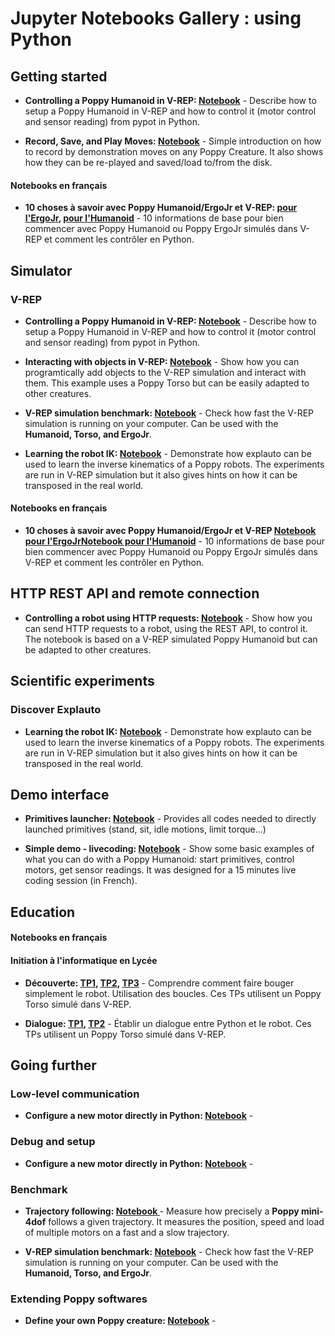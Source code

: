 # Jupyter Notebooks Gallery : using Python

## Getting started  

* **Controlling a Poppy Humanoid in V-REP: [Notebook](https://github.com/poppy-project/community-notebooks/blob/master/demo/poppy-humanoid_Controlling%20in%20V-REP%20using%20pypot.ipynb)** - Describe how to setup a Poppy Humanoid in V-REP and how to control it (motor control and sensor reading) from pypot in Python.

* **Record, Save, and Play Moves: [Notebook](https://github.com/poppy-project/community-notebooks/blob/master/demo/poppy-ergo_Record%2C%20Save%2C%20and%20Play%20Moves.ipynb)** - Simple introduction on how to record by demonstration moves on any Poppy Creature. It also shows how they can be re-played and saved/load to/from the disk.

#### Notebooks en français

* **10 choses à savoir avec Poppy Humanoid/ErgoJr et V-REP: [pour l'ErgoJr](https://github.com/poppy-project/community-notebooks/blob/master/tutorials-education/poppy-humanoid_poppy-torso__vrep_installation%20et%20prise%20en%20main/poppy%20simulé/Ergo_simulation%20prise%20en%20main.ipynb), [ pour l'Humanoid](https://github.com/poppy-project/community-notebooks/blob/master/tutorials-education/poppy-humanoid_poppy-torso__vrep_installation%20et%20prise%20en%20main/poppy%20simulé/premier%20pas%20avec%20poppy%20en%20python%20-%2010%20choses%20à%20savoir.ipynb)** - 10 informations de base pour bien commencer avec Poppy Humanoid ou Poppy ErgoJr simulés dans V-REP et comment les contrôler en Python.

## Simulator
### V-REP

* **Controlling a Poppy Humanoid in V-REP: [Notebook](https://github.com/poppy-project/community-notebooks/blob/master/demo/poppy-humanoid_Controlling%20in%20V-REP%20using%20pypot.ipynb)** - Describe how to setup a Poppy Humanoid in V-REP and how to control it (motor control and sensor reading) from pypot in Python.

* **Interacting with objects in V-REP: [Notebook](https://github.com/poppy-project/poppy-torso/blob/ff6254355ce18a26f58654f5abc82485a7a22d13/software/doc/tutorial/Poppy%20Torso%20interacting%20with%20objects%20in%20V-REP%20using%20Pypot.ipynb)** - Show how you can programtically add objects to the V-REP simulation and interact with them. This example uses a Poppy Torso but can be easily adapted to other creatures.

* **V-REP simulation benchmark: [Notebook]()** - Check how fast the V-REP simulation is running on your computer. Can be used with the **Humanoid, Torso, and ErgoJr**.

* **Learning the robot IK: [Notebook]()** - Demonstrate how explauto can be used to learn the inverse kinematics of a Poppy robots. The experiments are run in V-REP simulation but it also gives hints on how it can be transposed in the real world.

#### Notebooks en français
* **10 choses à savoir avec Poppy Humanoid/ErgoJr et V-REP [Notebook pour l'ErgoJr](https://github.com/poppy-project/community-notebooks/blob/master/tutorials-education/poppy-humanoid_poppy-torso__vrep_installation%20et%20prise%20en%20main/poppy%20simulé/Ergo_simulation%20prise%20en%20main.ipynb)[Notebook pour l'Humanoid](https://github.com/poppy-project/community-notebooks/blob/master/tutorials-education/poppy-humanoid_poppy-torso__vrep_installation%20et%20prise%20en%20main/poppy%20simulé/premier%20pas%20avec%20poppy%20en%20python%20-%2010%20choses%20à%20savoir.ipynb)** - 10 informations de base pour bien commencer avec Poppy Humanoid ou Poppy ErgoJr simulés dans V-REP et comment les contrôler en Python.


## HTTP REST API and remote connection

* **Controlling a robot using HTTP requests: [Notebook](https://github.com/poppy-project/community-notebooks/blob/master/demo/poppy-humanoid_Accessing%20pypot%20REST%20API%20through%20HTTP%20requests.ipynb)** - Show how you can send HTTP requests to a robot, using the REST API, to control it. The notebook is based on a V-REP simulated Poppy Humanoid but can be adapted to other creatures.

## Scientific experiments
### Discover Explauto

* **Learning the robot IK: [Notebook]()** - Demonstrate how explauto can be used to learn the inverse kinematics of a Poppy robots. The experiments are run in V-REP simulation but it also gives hints on how it can be transposed in the real world.


## Demo interface

* **Primitives launcher: [Notebook](https://github.com/poppy-project/poppy-humanoid/blob/dd469c262ede0877153afd6e086f65fc85e8b729/software/samples/notebooks/Demo%20Interface.ipynb)** - Provides all codes needed to directly launched primitives (stand, sit, idle motions, limit torque...)

* **Simple demo - livecoding: [Notebook](https://github.com/poppy-project/poppy-humanoid/blob/dd469c262ede0877153afd6e086f65fc85e8b729/software/samples/notebooks/TTFX.ipynb)** - Show some basic examples of what you can do with a Poppy Humanoid: start primitives, control motors, get sensor readings. It was designed for a 15 minutes live coding session (in French).

## Education


#### Notebooks en français

#### Initiation à l'informatique en Lycée
* **Découverte: [TP1](https://github.com/poppy-project/community-notebooks/blob/master/tutorials-education/poppy-torso__vrep_Prototype%20d'ininitiation%20à%20l'informatique%20pour%20les%20lycéens/decouverte/Decouverte%20TP1.ipynb), [TP2](https://github.com/poppy-project/community-notebooks/blob/master/tutorials-education/poppy-torso__vrep_Prototype%20d'ininitiation%20à%20l'informatique%20pour%20les%20lycéens/decouverte/Decouverte%20TP2.ipynb), [TP3](https://github.com/poppy-project/community-notebooks/blob/master/tutorials-education/poppy-torso__vrep_Prototype%20d'ininitiation%20à%20l'informatique%20pour%20les%20lycéens/decouverte/Decouverte%20TP3.ipynb)** - Comprendre comment faire bouger simplement le robot. Utilisation des boucles. Ces TPs utilisent un Poppy Torso simulé dans V-REP.

* **Dialogue: [TP1](https://github.com/poppy-project/community-notebooks/blob/master/tutorials-education/poppy-torso__vrep_Prototype%20d'ininitiation%20à%20l'informatique%20pour%20les%20lycéens/dialogue/Dialogue%20TP1.ipynb), [TP2](https://github.com/poppy-project/community-notebooks/blob/master/tutorials-education/poppy-torso__vrep_Prototype%20d'ininitiation%20à%20l'informatique%20pour%20les%20lycéens/dialogue/Dialogue%20TP2.ipynb)** - Établir un dialogue entre Python et le robot. Ces TPs utilisent un Poppy Torso simulé dans V-REP.

## Going further
### Low-level communication
* **Configure a new motor directly in Python: [Notebook]()** -


### Debug and setup

* **Configure a new motor directly in Python: [Notebook]()** -

### Benchmark

* **Trajectory following: [Notebook  ](https://github.com/poppy-project/community-notebooks/blob/master/debug/mini-4dof-arm-mini_benchmark_XL320.ipynb)** - Measure how precisely a **Poppy mini-4dof** follows a given trajectory. It measures the position, speed and load of multiple motors on a fast and a slow trajectory.

* **V-REP simulation benchmark: [Notebook]()** - Check how fast the V-REP simulation is running on your computer. Can be used with the **Humanoid, Torso, and ErgoJr**.


### Extending Poppy softwares

* **Define your own Poppy creature: [Notebook]()** -
